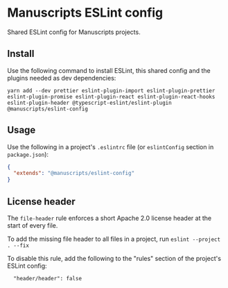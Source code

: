 # Manuscripts ESLint config

Shared ESLint config for Manuscripts projects.

## Install

Use the following command to install ESLint, this shared config and the plugins needed as dev dependencies:

`yarn add --dev prettier eslint-plugin-import eslint-plugin-prettier eslint-plugin-promise eslint-plugin-react eslint-plugin-react-hooks eslint-plugin-header @typescript-eslint/eslint-plugin @manuscripts/eslint-config
`

## Usage

Use the following in a project's `.eslintrc` file (or `eslintConfig` section in `package.json`):

```json
{
  "extends": "@manuscripts/eslint-config"
}
```

## License header

The `file-header` rule enforces a short Apache 2.0 license header at the start of every file. 

To add the missing file header to all files in a project, run `eslint --project . --fix`

To disable this rule, add the following to the "rules" section of the project's ESLint config:

```
  "header/header": false
```
